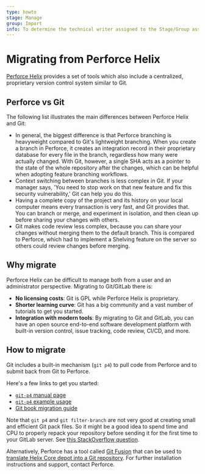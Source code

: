 ```yaml
---
type: howto
stage: Manage
group: Import
info: To determine the technical writer assigned to the Stage/Group associated with this page, see https://about.gitlab.com/handbook/engineering/ux/technical-writing/#assignments
---
```


# Migrating from Perforce Helix

[Perforce Helix](https://www.perforce.com/) provides a set of tools which also
include a centralized, proprietary version control system similar to Git.

## Perforce vs Git

The following list illustrates the main differences between Perforce Helix and
Git:

- In general, the biggest difference is that Perforce branching is heavyweight
  compared to Git's lightweight branching. When you create a branch in Perforce,
  it creates an integration record in their proprietary database for every file
  in the branch, regardless how many were actually changed. With Git, however,
  a single SHA acts as a pointer to the state of the whole repository after the
  changes, which can be helpful when adopting feature branching workflows.
- Context switching between branches is less complex in Git. If your manager
  says, 'You need to stop work on that new feature and fix this security
  vulnerability,' Git can help you do this.
- Having a complete copy of the project and its history on your local computer
  means every transaction is very fast, and Git provides that. You can branch
  or merge, and experiment in isolation, and then clean up before sharing your
  changes with others.
- Git makes code review less complex, because you can share your changes without
  merging them to the default branch. This is compared to Perforce, which had to
  implement a Shelving feature on the server so others could review changes
  before merging.

## Why migrate

Perforce Helix can be difficult to manage both from a user and an administrator
perspective. Migrating to Git/GitLab there is:

- **No licensing costs**: Git is GPL while Perforce Helix is proprietary.
- **Shorter learning curve**: Git has a big community and a vast number of
  tutorials to get you started.
- **Integration with modern tools**: By migrating to Git and GitLab, you can have
  an open source end-to-end software development platform with built-in version
  control, issue tracking, code review, CI/CD, and more.

## How to migrate

Git includes a built-in mechanism (`git p4`) to pull code from Perforce and to
submit back from Git to Perforce.

Here's a few links to get you started:

- [`git-p4` manual page](https://mirrors.edge.kernel.org/pub/software/scm/git/docs/git-p4.html)
- [`git-p4` example usage](https://git.wiki.kernel.org/index.php/Git-p4_Usage)
- [Git book migration guide](https://git-scm.com/book/en/v2/Git-and-Other-Systems-Migrating-to-Git#_perforce_import)

Note that `git p4` and `git filter-branch` are not very good at
creating small and efficient Git pack files. So it might be a good
idea to spend time and CPU to properly repack your repository before
sending it for the first time to your GitLab server. See
[this StackOverflow question](https://stackoverflow.com/questions/28720151/git-gc-aggressive-vs-git-repack/).

Alternatively, Perforce has a tool called [Git Fusion](https://www.perforce.com/manuals/git-fusion/#Git-Fusion/section_avy_hyc_gl.html%3FTocPath%3D_____2)
that can be used to [translate Helix Core depot into a Git repository](https://www.perforce.com/manuals/git-fusion/#Git-Fusion/section_rg2_p32_2k.html%3FTocPath%3DSetting%2520up%2520repos%7C_____1).
For further installation instructions and support, contact Perforce.
